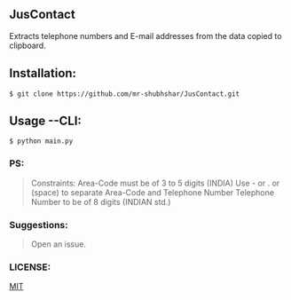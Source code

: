 ## JusContact
Extracts telephone numbers and E-mail addresses from the data copied to clipboard.

## Installation:
```
$ git clone https://github.com/mr-shubhshar/JusContact.git
```

## Usage --CLI:
```
$ python main.py
```

### PS:
> Constraints:
    Area-Code must be of 3 to 5 digits (INDIA)
    Use - or . or (space) to separate Area-Code and Telephone Number
    Telephone Number to be of 8 digits (INDIAN std.)

### Suggestions:
> Open an issue.

### LICENSE:
[MIT](https://github.com/mr-shubhshar/JusContact/blob/master/LICENSE)
